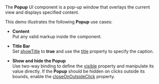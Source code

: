 The **Popup** UI component is a pop-up window that overlays the current view and displays specified content.

This demo illustrates the following **Popup** use cases:    

- **Content**       
Put any valid markup inside the component. 

- **Title Bar**   
Set [showTitle](Documentation/ApiReference/UI_Widgets/dxPopup/Configuration/#showTitle) to **true** and use the [title](/Documentation/ApiReference/UI_Widgets/dxPopup/Configuration/#title) property to specify the caption. 

- **Show and hide the Popup**   
Use two-way binding to define the [visible](/Documentation/ApiReference/UI_Widgets/dxPopup/Configuration/#visible) property and manipulate its value directly. If the **Popup** should be hidden on clicks outside its bounds, enable the [closeOnOutsideClick](/Documentation/ApiReference/UI_Widgets/dxPopup/Configuration/#closeOnOutsideClick) property.
